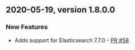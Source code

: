## 2020-05-19, version 1.8.0.0

### New Features
* Adds support for Elasticsearch 7.7.0 - [PR #58](https://github.com/opendistro-for-elasticsearch/job-scheduler/pull/58)